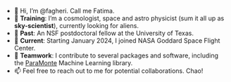 - 👋 Hi, I’m @fagheri. Call me Fatima.
- 👀 **Training**: I’m a cosmologist, space and astro physicist (sum it all up as **sky-scientist**), currently looking for aliens.
- 🌱 **Past**: An NSF postdoctoral fellow at the University of Texas.
- :rocket: **Current**: Starting January 2024, I joined NASA Goddard Space Flight Center.
- 💞️ **Teamwork**: I contribute to several packages and software, including the [ParaMonte](https://github.com/cdslaborg/paramonte) Machine Learning library.
- 📫 Feel free to reach out to me for potential collaborations. Chao!

<!---
fagheri/fagheri is a ✨ special ✨ repository because its `README.md` (this file) appears on your GitHub profile.
You can click the Preview link to take a look at your changes.
--->

